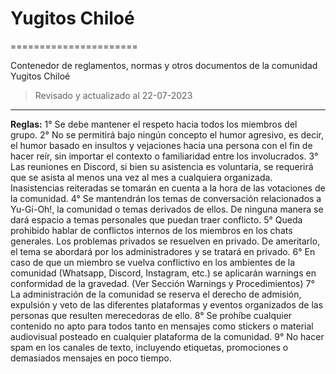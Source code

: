 # Yugitos Chiloé
======================

Contenedor de reglamentos, normas y otros documentos de la comunidad Yugitos Chiloé
> Revisado y actualizado al 22-07-2023
----------

**Reglas:**
1° Se debe mantener el respeto hacia todos los miembros del grupo. 
2° No se permitirá bajo ningún concepto el humor agresivo, es decir, el humor basado en insultos y vejaciones hacia una persona con el fin de hacer reír, sin importar el contexto o familiaridad entre los involucrados.
3° Las reuniones en Discord, si bien su asistencia es voluntaria, se requerirá que se asista al menos una vez al mes a cualquiera organizada. Inasistencias reiteradas se tomarán en cuenta a la hora de las votaciones de la comunidad.
4° Se mantendrán los temas de conversación relacionados a Yu-Gi-Oh!, la comunidad o temas derivados de ellos. De ninguna manera se dará espacio a temas personales que puedan traer conflicto.
5° Queda prohibido hablar de conflictos internos de los miembros en los chats generales. Los problemas privados se resuelven en privado. De ameritarlo, el tema se abordará por los administradores y se tratará en privado.
6° En caso de que un miembro se vuelva conflictivo en los ambientes de la comunidad (Whatsapp, Discord, Instagram, etc.) se aplicarán warnings en conformidad de la gravedad. (Ver Sección Warnings y Procedimientos)
7° La administración de la comunidad se reserva el derecho de admisión, expulsión y veto de las diferentes plataformas y eventos organizados de las personas que resulten merecedoras de ello.
8° Se prohíbe cualquier contenido no apto para todos tanto en mensajes como stickers o material audiovisual posteado en cualquier plataforma de la comunidad.
9° No hacer spam en los canales de texto, incluyendo etiquetas, promociones o demasiados mensajes en poco tiempo.

